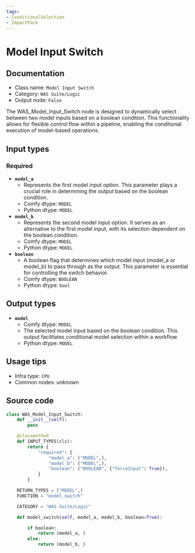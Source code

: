 ```yaml
---
tags:
- ConditionalSelection
- ImpactPack
---
```


# Model Input Switch
## Documentation
- Class name: `Model Input Switch`
- Category: `WAS Suite/Logic`
- Output node: `False`

The WAS_Model_Input_Switch node is designed to dynamically select between two model inputs based on a boolean condition. This functionality allows for flexible control flow within a pipeline, enabling the conditional execution of model-based operations.
## Input types
### Required
- **`model_a`**
    - Represents the first model input option. This parameter plays a crucial role in determining the output based on the boolean condition.
    - Comfy dtype: `MODEL`
    - Python dtype: `MODEL`
- **`model_b`**
    - Represents the second model input option. It serves as an alternative to the first model input, with its selection dependent on the boolean condition.
    - Comfy dtype: `MODEL`
    - Python dtype: `MODEL`
- **`boolean`**
    - A boolean flag that determines which model input (model_a or model_b) to pass through as the output. This parameter is essential for controlling the switch behavior.
    - Comfy dtype: `BOOLEAN`
    - Python dtype: `bool`
## Output types
- **`model`**
    - Comfy dtype: `MODEL`
    - The selected model input based on the boolean condition. This output facilitates conditional model selection within a workflow.
    - Python dtype: `MODEL`
## Usage tips
- Infra type: `CPU`
- Common nodes: unknown


## Source code
```python
class WAS_Model_Input_Switch:
    def __init__(self):
        pass

    @classmethod
    def INPUT_TYPES(cls):
        return {
            "required": {
                "model_a": ("MODEL",),
                "model_b": ("MODEL",),
                "boolean": ("BOOLEAN", {"forceInput": True}),
            }
        }

    RETURN_TYPES = ("MODEL",)
    FUNCTION = "model_switch"

    CATEGORY = "WAS Suite/Logic"

    def model_switch(self, model_a, model_b, boolean=True):

        if boolean:
            return (model_a, )
        else:
            return (model_b, )

```
